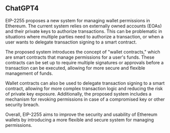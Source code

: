 ## ChatGPT4

EIP-2255 proposes a new system for managing wallet permissions in Ethereum. The current system relies on externally owned accounts (EOAs) and their private keys to authorize transactions. This can be problematic in situations where multiple parties need to authorize a transaction, or when a user wants to delegate transaction signing to a smart contract.

The proposed system introduces the concept of "wallet contracts," which are smart contracts that manage permissions for a user's funds. These contracts can be set up to require multiple signatures or approvals before a transaction can be executed, allowing for more secure and flexible management of funds.

Wallet contracts can also be used to delegate transaction signing to a smart contract, allowing for more complex transaction logic and reducing the risk of private key exposure. Additionally, the proposed system includes a mechanism for revoking permissions in case of a compromised key or other security breach.

Overall, EIP-2255 aims to improve the security and usability of Ethereum wallets by introducing a more flexible and secure system for managing permissions.
